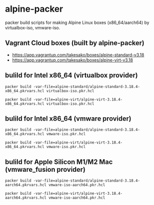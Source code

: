 # alpine-packer

packer build scripts for making Alpine Linux boxes (x86_64/aarch64) by virtualbox-iso, vmware-iso.

## Vagrant Cloud boxes (built by alpine-packer)

- https://app.vagrantup.com/takesako/boxes/alpine-standard-v3.18
- https://app.vagrantup.com/takesako/boxes/alpine-virt-v3.18

## bulild for Intel x86_64 (virtualbox provider)

```packer build -var-file=alpine-standard/alpine-standard-3.18.4-x86_64.pkrvars.hcl virtualbox-iso.pkr.hcl```

```packer build -var-file=alpine-virt/alpine-virt-3.18.4-x86_64.pkrvars.hcl virtualbox-iso.pkr.hcl```


## bulild for Intel x86_64 (vmware provider)

```packer build -var-file=alpine-standard/alpine-standard-3.18.4-x86_64.pkrvars.hcl vmware-iso.pkr.hcl```

```packer build -var-file=alpine-virt/alpine-virt-3.18.4-x86_64.pkrvars.hcl vmware-iso.pkr.hcl```

## bulild for Apple Silicon M1/M2 Mac (vmware_fusion provider)

```packer build -var-file=alpine-standard/alpine-standard-3.18.4-aarch64.pkrvars.hcl vmware-iso-aarch64.pkr.hcl```

```packer build -var-file=alpine-virt/alpine-virt-3.18.4-aarch64.pkrvars.hcl vmware-iso-aarch64.pkr.hcl```



